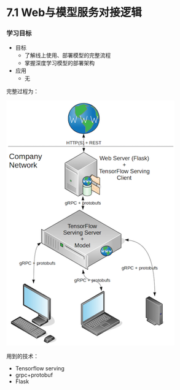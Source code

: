 # 7.1 Web与模型服务对接逻辑

### 学习目标

- 目标
  - 了解线上使用、部署模型的完整流程
  - 掌握深度学习模型的部署架构
- 应用
  - 无

完整过程为：

![](../images/%E7%BA%BF%E4%B8%8A%E9%83%A8%E7%BD%B2%E4%BD%BF%E7%94%A8%E6%9E%B6%E6%9E%84.png)

用到的技术：

- Tensorflow serving
- grpc+protobuf
- Flask